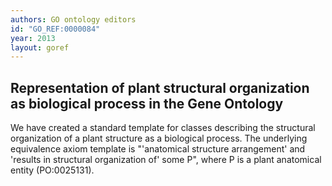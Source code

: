 ```yaml
---
authors: GO ontology editors
id: "GO_REF:0000084"
year: 2013
layout: goref
---
```


## Representation of plant structural organization as biological process in the Gene Ontology

We have created a standard template for classes describing the structural organization of a plant structure as a biological process. The underlying equivalence axiom template is "'anatomical structure arrangement' and 'results in structural organization of' some P", where P is a plant anatomical entity (PO:0025131).
